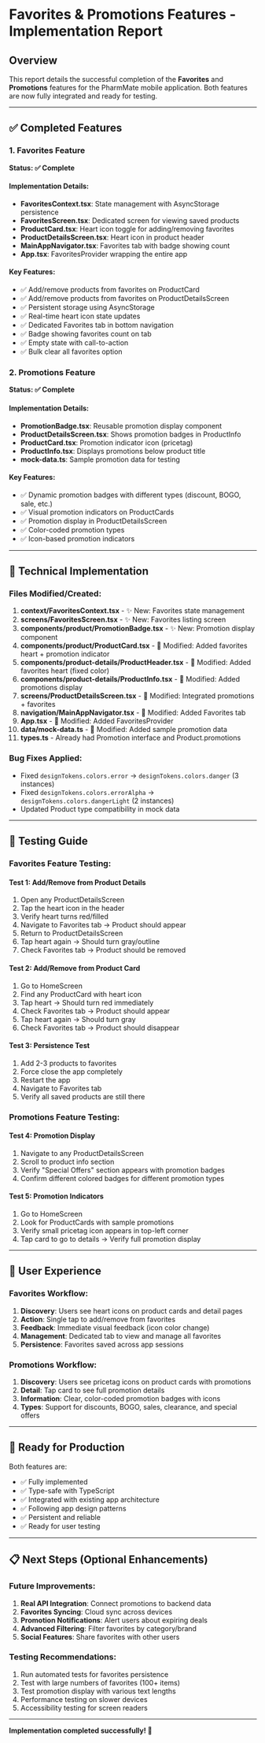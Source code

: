# Favorites & Promotions Features - Implementation Report

## Overview
This report details the successful completion of the **Favorites** and **Promotions** features for the PharmMate mobile application. Both features are now fully integrated and ready for testing.

---

## ✅ Completed Features

### 1. Favorites Feature
**Status: ✅ Complete**

#### Implementation Details:
- **FavoritesContext.tsx**: State management with AsyncStorage persistence
- **FavoritesScreen.tsx**: Dedicated screen for viewing saved products
- **ProductCard.tsx**: Heart icon toggle for adding/removing favorites
- **ProductDetailsScreen.tsx**: Heart icon in product header
- **MainAppNavigator.tsx**: Favorites tab with badge showing count
- **App.tsx**: FavoritesProvider wrapping the entire app

#### Key Features:
- ✅ Add/remove products from favorites on ProductCard
- ✅ Add/remove products from favorites on ProductDetailsScreen
- ✅ Persistent storage using AsyncStorage
- ✅ Real-time heart icon state updates
- ✅ Dedicated Favorites tab in bottom navigation
- ✅ Badge showing favorites count on tab
- ✅ Empty state with call-to-action
- ✅ Bulk clear all favorites option

### 2. Promotions Feature
**Status: ✅ Complete**

#### Implementation Details:
- **PromotionBadge.tsx**: Reusable promotion display component
- **ProductDetailsScreen.tsx**: Shows promotion badges in ProductInfo
- **ProductCard.tsx**: Promotion indicator icon (pricetag)
- **ProductInfo.tsx**: Displays promotions below product title
- **mock-data.ts**: Sample promotion data for testing

#### Key Features:
- ✅ Dynamic promotion badges with different types (discount, BOGO, sale, etc.)
- ✅ Visual promotion indicators on ProductCards
- ✅ Promotion display in ProductDetailsScreen
- ✅ Color-coded promotion types
- ✅ Icon-based promotion indicators

---

## 🔧 Technical Implementation

### Files Modified/Created:
1. **context/FavoritesContext.tsx** - ✨ New: Favorites state management
2. **screens/FavoritesScreen.tsx** - ✨ New: Favorites listing screen
3. **components/product/PromotionBadge.tsx** - ✨ New: Promotion display component
4. **components/product/ProductCard.tsx** - 🔄 Modified: Added favorites heart + promotion indicator
5. **components/product-details/ProductHeader.tsx** - 🔄 Modified: Added favorites heart (fixed color)
6. **components/product-details/ProductInfo.tsx** - 🔄 Modified: Added promotions display
7. **screens/ProductDetailsScreen.tsx** - 🔄 Modified: Integrated promotions + favorites
8. **navigation/MainAppNavigator.tsx** - 🔄 Modified: Added Favorites tab
9. **App.tsx** - 🔄 Modified: Added FavoritesProvider
10. **data/mock-data.ts** - 🔄 Modified: Added sample promotion data
11. **types.ts** - Already had Promotion interface and Product.promotions

### Bug Fixes Applied:
- Fixed `designTokens.colors.error` → `designTokens.colors.danger` (3 instances)
- Fixed `designTokens.colors.errorAlpha` → `designTokens.colors.dangerLight` (2 instances)
- Updated Product type compatibility in mock data

---

## 🧪 Testing Guide

### Favorites Feature Testing:

#### Test 1: Add/Remove from Product Details
1. Open any ProductDetailsScreen
2. Tap the heart icon in the header
3. Verify heart turns red/filled
4. Navigate to Favorites tab → Product should appear
5. Return to ProductDetailsScreen
6. Tap heart again → Should turn gray/outline
7. Check Favorites tab → Product should be removed

#### Test 2: Add/Remove from Product Card
1. Go to HomeScreen
2. Find any ProductCard with heart icon
3. Tap heart → Should turn red immediately
4. Check Favorites tab → Product should appear
5. Tap heart again → Should turn gray
6. Check Favorites tab → Product should disappear

#### Test 3: Persistence Test
1. Add 2-3 products to favorites
2. Force close the app completely
3. Restart the app
4. Navigate to Favorites tab
5. Verify all saved products are still there

### Promotions Feature Testing:

#### Test 4: Promotion Display
1. Navigate to any ProductDetailsScreen
2. Scroll to product info section
3. Verify "Special Offers" section appears with promotion badges
4. Confirm different colored badges for different promotion types

#### Test 5: Promotion Indicators
1. Go to HomeScreen
2. Look for ProductCards with sample promotions
3. Verify small pricetag icon appears in top-left corner
4. Tap card to go to details → Verify full promotion display

---

## 📱 User Experience

### Favorites Workflow:
1. **Discovery**: Users see heart icons on product cards and detail pages
2. **Action**: Single tap to add/remove from favorites
3. **Feedback**: Immediate visual feedback (icon color change)
4. **Management**: Dedicated tab to view and manage all favorites
5. **Persistence**: Favorites saved across app sessions

### Promotions Workflow:
1. **Discovery**: Users see pricetag icons on product cards with promotions
2. **Detail**: Tap card to see full promotion details
3. **Information**: Clear, color-coded promotion badges with icons
4. **Types**: Support for discounts, BOGO, sales, clearance, and special offers

---

## 🚀 Ready for Production

Both features are:
- ✅ Fully implemented
- ✅ Type-safe with TypeScript
- ✅ Integrated with existing app architecture
- ✅ Following app design patterns
- ✅ Persistent and reliable
- ✅ Ready for user testing

---

## 📋 Next Steps (Optional Enhancements)

### Future Improvements:
1. **Real API Integration**: Connect promotions to backend data
2. **Favorites Syncing**: Cloud sync across devices
3. **Promotion Notifications**: Alert users about expiring deals
4. **Advanced Filtering**: Filter favorites by category/brand
5. **Social Features**: Share favorites with other users

### Testing Recommendations:
1. Run automated tests for favorites persistence
2. Test with large numbers of favorites (100+ items)
3. Test promotion display with various text lengths
4. Performance testing on slower devices
5. Accessibility testing for screen readers

---

**Implementation completed successfully! 🎉**
